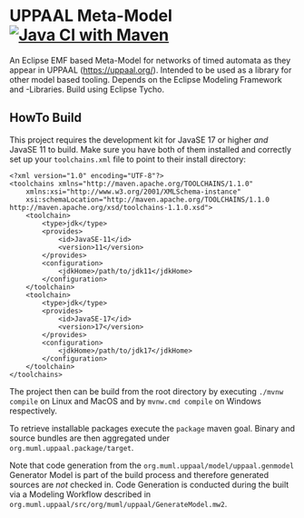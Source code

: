# UPPAAL Meta-Model [![Java CI with Maven](https://github.com/uppaal-emf/uppaal-meta-model/actions/workflows/maven.yml/badge.svg)](https://github.com/uppaal-emf/uppaal-meta-model/actions/workflows/maven.yml)
An Eclipse EMF based Meta-Model for networks of timed automata as they appear in UPPAAL (https://uppaal.org/).
Intended to be used as a library for other model based tooling.
Depends on the Eclipse Modeling Framework and -Libraries. Build using Eclipse Tycho.

## HowTo Build
This project requires the development kit for JavaSE 17 or higher *and* JavaSE 11 to build.
Make sure you have both of them installed and correctly set up your `toolchains.xml` file
to point to their install directory:
```
<?xml version="1.0" encoding="UTF-8"?>
<toolchains xmlns="http://maven.apache.org/TOOLCHAINS/1.1.0"
	xmlns:xsi="http://www.w3.org/2001/XMLSchema-instance"
	xsi:schemaLocation="http://maven.apache.org/TOOLCHAINS/1.1.0 http://maven.apache.org/xsd/toolchains-1.1.0.xsd">
	<toolchain>
		<type>jdk</type>
		<provides>
			<id>JavaSE-11</id>
			<version>11</version>
		</provides>
		<configuration>
			<jdkHome>/path/to/jdk11</jdkHome>
		</configuration>
	</toolchain>
	<toolchain>
		<type>jdk</type>
		<provides>
			<id>JavaSE-17</id>
			<version>17</version>
		</provides>
		<configuration>
			<jdkHome>/path/to/jdk17</jdkHome>
		</configuration>
	</toolchain>
</toolchains>
```

The project then can be build from the root directory by executing `./mvnw compile` on Linux and
MacOS and by `mvnw.cmd compile` on Windows respectively.

To retrieve installable packages execute the `package` maven goal.
Binary and source bundles are then aggregated under `org.muml.uppaal.package/target`.

Note that code generation from the `org.muml.uppaal/model/uppaal.genmodel` Generator Model
is part of the build process and therefore generated sources are *not* checked in.
Code Generation is conducted during the built via a Modeling Workflow described in
`org.muml.uppaal/src/org/muml/uppaal/GenerateModel.mw2`. 
